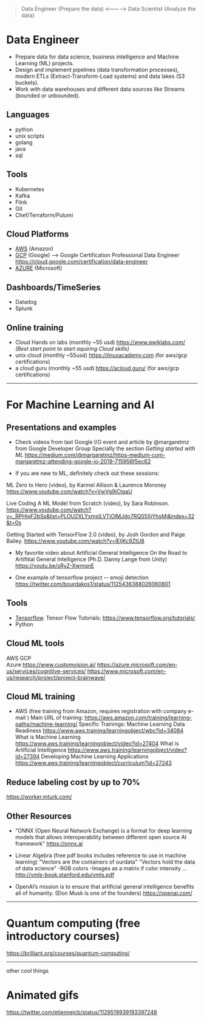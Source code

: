 


>Data Engineer (Prepare the data)    <----->   Data Scientist (Analyze the data)


Data Engineer
=============
- Prepare data for data science, business intelligence and Machine Learning (ML) projects.
- Design and implement pipelines (data transformation processes), modern ETLs (Extract-Transform-Load systems) and data lakes (S3 buckets).
- Work with data warehouses and different data sources like Streams (bounded or unbounded).


## Languages
- python
- unix scripts
- golang
- java
- sql

## Tools
- Kubernetes
- Kafka
- Flink
- Git
- Chef/Terraform/Pulumi


## Cloud Platforms
- [AWS](https://aws.amazon.com/) (Amazon)
- [GCP](https://cloud.google.com) (Google)           --> Google Certification Professional Data Engineer https://cloud.google.com/certification/data-engineer
- [AZURE](https://azure.microsoft.com/en-us/) (Microsoft)

## Dashboards/TimeSeries
- Datadog
- Splunk


## Online training
- Cloud Hands on labs (monthly ~55 usd) https://www.qwiklabs.com/ *(Best start point to start aquiring Cloud skills)*
- unix cloud (monthly ~55usd) https://linuxacademy.com   (for aws/gcp certifications)
- a cloud guru (monthly ~55 usd) https://acloud.guru/   (for aws/gcp certifications)


----------

For Machine Learning and AI
===========================

## Presentations and examples

- Check videos from last Google I/O event and article by @margaretmz from Google Developer Group
Specially the section *Getting started with ML*
 https://medium.com/@margaretmz/https-medium-com-margaretmz-attending-google-io-2019-715956f5ec62

- If you are new to ML, definitely check out these sessions:

ML Zero to Hero (video), by Karmel Allison & Laurence Moroney
https://www.youtube.com/watch?v=VwVg9jCtqaU

Live Coding A ML Model from Scratch (video), by Sara Robinson.
https://www.youtube.com/watch?v=_RPHiqF2bSs&list=PLOU2XLYxmsILVTiOlMJdo7RQS55jYhsMi&index=32&t=0s

Getting Started with TensorFlow 2.0 (video), by Josh Gordon and Paige Bailey.
https://www.youtube.com/watch?v=lEljKc9ZtU8


- My favorite video about Artificial General Intelligence
On the Road to Artifitial General Intelligence (Ph.D. Danny Lange from Unity)
 https://youtu.be/sRyZ-XwmgnE

- One example of tensorflow project -- emoji detection
 https://twitter.com/bourdakos1/status/1125436388026060801



## Tools
- [Tensorflow](https://www.tensorflow.org/). Tensor Flow Tutorials: https://www.tensorflow.org/tutorials/
- Python

## Cloud ML tools
AWS
GCP		
Azure	https://www.customvision.ai/	https://azure.microsoft.com/en-us/services/cognitive-services/	https://www.microsoft.com/en-us/research/project/project-brainwave/

## Cloud ML training
- AWS (free training from Amazon, requires registration with company e-mail )
Main URL of training: https://aws.amazon.com/training/learning-paths/machine-learning/
Specific Trainings:
Machine Learning Data Readiness https://www.aws.training/learningobject/wbc?id=34084
What is Machine Learning https://www.aws.training/learningobject/video?id=27404
What is Artificial Intelligence https://www.aws.training/learningobject/video?id=27394
Developing Machine Learning Applications https://www.aws.training/learningobject/curriculum?id=27243



## Reduce labeling cost by up to 70%
https://worker.mturk.com/


## Other Resources
- "ONNX (Open Neural Network Exchange) is a format for deep learning models that allows interoperability between different open source AI framework"
https://onnx.ai

- Linear Algebra (free pdf books includes reference to use in machine learning)
"Vectors are the containers of ourdata"
"Vectors hold the data of data science"
-RGB colors
-Images as a matrix if color intensity ...
http://vmls-book.stanford.edu/vmls.pdf

- OpenAI’s mission is to ensure that artificial general intelligence benefits all of humanity.
(Elon Musk is one of the founders)
https://openai.com/




-----------

# Quantum computing (free introductory courses)
https://brilliant.org/courses/quantum-computing/


-----------
other cool things 

# Animated gifs
https://twitter.com/etiennejcb/status/1129519939193397248
